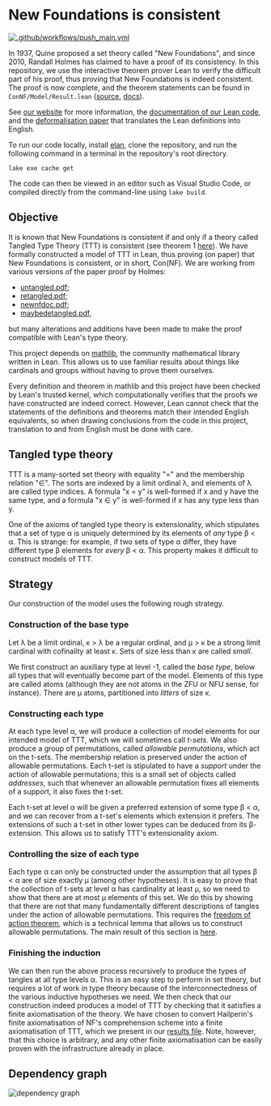 # New Foundations is consistent

[![.github/workflows/push_main.yml](https://github.com/leanprover-community/con-nf/actions/workflows/push_main.yml/badge.svg)](https://github.com/leanprover-community/con-nf/actions/workflows/push_main.yml)

In 1937, Quine proposed a set theory called "New Foundations", and since 2010, Randall Holmes has claimed to have a proof of its consistency.
In this repository, we use the interactive theorem prover Lean to verify the difficult part of his proof, thus proving that New Foundations is indeed consistent.
The proof is now complete, and the theorem statements can be found in `ConNF/Model/Result.lean` ([source](https://github.com/leanprover-community/con-nf/blob/main/ConNF/Model/Result.lean), [docs](https://leanprover-community.github.io/con-nf/doc/ConNF/Model/Result.html)).

See [our website](https://leanprover-community.github.io/con-nf/) for more information, the [documentation of our Lean code](https://leanprover-community.github.io/con-nf/doc/), and the [deformalisation paper](https://zeramorphic.github.io/con-nf-paper/main.l.pdf) that translates the Lean definitions into English.

To run our code locally, install [elan](https://github.com/leanprover/elan), clone the repository, and run the following command in a terminal in the repository's root directory.
```
lake exe cache get
```
The code can then be viewed in an editor such as Visual Studio Code, or compiled directly from the command-line using `lake build`.

## Objective

It is known that New Foundations is consistent if and only if a theory called Tangled Type Theory (TTT) is consistent (see theorem 1 [here](https://randall-holmes.github.io/Papers/tangled.pdf)).
We have formally constructed a model of TTT in Lean, thus proving (on paper) that New Foundations is consistent, or in short, Con(NF).
We are working from various versions of the paper proof by Holmes:

- [untangled.pdf](https://randall-holmes.github.io/Nfproof/untangled.pdf);
- [retangled.pdf](https://randall-holmes.github.io/Nfproof/retangled.pdf);
- [newnfdoc.pdf](https://randall-holmes.github.io/Nfproof/newnfdoc.pdf);
- [maybedetangled.pdf](https://randall-holmes.github.io/Nfproof/maybedetangled.pdf),

but many alterations and additions have been made to make the proof compatible with Lean's type theory.

This project depends on [mathlib](https://github.com/leanprover-community/mathlib4), the community mathematical library written in Lean.
This allows us to use familiar results about things like cardinals and groups without having to prove them ourselves.

Every definition and theorem in mathlib and this project have been checked by Lean's trusted kernel, which computationally verifies that the proofs we have constructed are indeed correct.
However, Lean cannot check that the statements of the definitions and theorems match their intended English equivalents, so when drawing conclusions from the code in this project, translation to and from English must be done with care.

## Tangled type theory

TTT is a many-sorted set theory with equality "=" and the membership relation "∈".
The sorts are indexed by a limit ordinal λ, and elements of λ are called type indices.
A formula "x = y" is well-formed if x and y have the same type, and a formula "x ∈ y" is well-formed if x has any type less than y.

One of the axioms of tangled type theory is extensionality, which stipulates that a set of type α is uniquely determined by its elements of *any* type β < α.
This is strange: for example, if two sets of type α differ, they have different type β elements for *every* β < α.
This property makes it difficult to construct models of TTT.

## Strategy

Our construction of the model uses the following rough strategy.

### Construction of the base type

Let λ be a limit ordinal, κ > λ be a regular ordinal, and μ > κ be a strong limit cardinal with cofinality at least κ.
Sets of size less than κ are called *small*.

We first construct an auxiliary type at level -1, called the *base type*, below all types that will eventually become part of the model.
Elements of this type are called atoms (although they are not atoms in the ZFU or NFU sense, for instance).
There are μ atoms, partitioned into *litters* of size κ.

### Constructing each type

At each type level α, we will produce a collection of model elements for our intended model of TTT, which we will sometimes call *t-sets*.
We also produce a group of permutations, called *allowable permutations*, which act on the t-sets.
The membership relation is preserved under the action of allowable permutations.
Each t-set is stipulated to have a *support* under the action of allowable permutations; this is a small set of objects called *addresses*, such that whenever an allowable permutation fixes all elements of a support, it also fixes the t-set.

Each t-set at level α will be given a preferred extension of some type β < α, and we can recover from a t-set's elements which extension it prefers.
The extensions of such a t-set in other lower types can be deduced from its β-extension.
This allows us to satisfy TTT's extensionality axiom.

### Controlling the size of each type

Each type α can only be constructed under the assumption that all types β < α are of size exactly μ (among other hypotheses).
It is easy to prove that the collection of t-sets at level α has cardinality at least μ, so we need to show that there are at most μ elements of this set.
We do this by showing that there are not that many fundamentally different descriptions of tangles under the action of allowable permutations.
This requires the [freedom of action theorem](https://leanprover-community.github.io/con-nf/doc/ConNF/FOA/Result.html#ConNF.StructApprox.freedom_of_action), which is a technical lemma that allows us to construct allowable permutations.
The main result of this section is [here](https://leanprover-community.github.io/con-nf/doc/ConNF/Counting/Conclusions.html#ConNF.mk_tSet).

### Finishing the induction

We can then run the above process recursively to produce the types of tangles at all type levels α.
This is an easy step to perform in set theory, but requires a lot of work in type theory because of the interconnectedness of the various inductive hypotheses we need.
We then check that our construction indeed produces a model of TTT by checking that it satisfies a finite axiomatisation of the theory.
We have chosen to convert Hailperin's finite axiomatisation of NF's comprehension scheme into a finite axiomatisation of TTT, which we present in our [results file](https://leanprover-community.github.io/con-nf/doc/ConNF/Model/Result.html).
Note, however, that this choice is arbitrary, and any other finite axiomatisation can be easily proven with the infrastructure already in place.

## Dependency graph

![dependency graph](https://leanprover-community.github.io/con-nf/depgraph.png)
